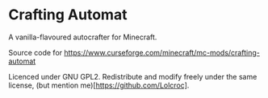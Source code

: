 # Crafting Automat
A vanilla-flavoured autocrafter for Minecraft.

Source code for https://www.curseforge.com/minecraft/mc-mods/crafting-automat

Licenced under GNU GPL2. Redistribute and modify freely under the same license, (but mention me)[https://github.com/Lolcroc]. 
